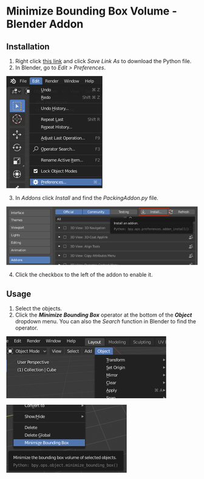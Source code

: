# Minimize Bounding Box Volume - Blender Addon

## Installation
1. Right click [this link](https://raw.githubusercontent.com/japuzen/bpy-pack/master/PackingAddon.py) and click *Save Link As* to download the Python file.
2. In Blender, go to *Edit > Preferences*.

![](https://github.com/japuzen/bpy-pack/blob/master/images/Addon%20Doc%20-%20Edit>Preferences.png)

3. In *Addons* click *Install* and find the *PackingAddon.py* file.

![](https://github.com/japuzen/bpy-pack/blob/master/images/Addon%20Doc%20-%20Addon%20Install.png)

4. Click the checkbox to the left of the addon to enable it.

## Usage
1. Select the objects.
2. Click the ***Minimize Bounding Box*** operator at the bottom of the ***Object*** dropdown menu. You can also the *Search* function in Blender to find the operator.

![](images/Addon%20Doc%20-%20Object%20Dropdown.png)

![](images/Addon%20Doc%20-%20Min%20Bound%20Operator.png)
